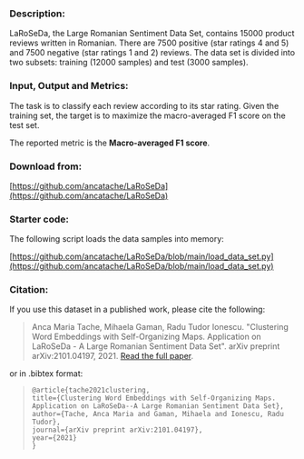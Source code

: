 ### Description:

LaRoSeDa, the Large Romanian Sentiment Data Set, contains 15000 product reviews written in Romanian. There are 7500 positive (star ratings 4 and 5) and 7500 negative (star ratings 1 and 2) reviews. The data set is divided into two subsets: training (12000 samples) and test (3000 samples). 

### Input, Output and Metrics:

The task is to classify each review according to its star rating. Given the training set, the target is to maximize the macro-averaged F1 score on the test set. 

The reported metric is the **Macro-averaged F1 score**.

### Download from:

[https://github.com/ancatache/LaRoSeDa](https://github.com/ancatache/LaRoSeDa)

### Starter code:

The following script loads the data samples into memory:

[https://github.com/ancatache/LaRoSeDa/blob/main/load_data_set.py](https://github.com/ancatache/LaRoSeDa/blob/main/load_data_set.py)

### Citation:

If you use this dataset in a published work, please cite the following:


> Anca Maria Tache, Mihaela Gaman, Radu Tudor Ionescu. "Clustering Word Embeddings with Self-Organizing Maps. Application on LaRoSeDa - A Large Romanian Sentiment Data Set". arXiv preprint arXiv:2101.04197, 2021. [Read the full paper](https://arxiv.org/abs/2101.04197).


or in .bibtex format:


>     @article{tache2021clustering,
>     title={Clustering Word Embeddings with Self-Organizing Maps. Application on LaRoSeDa--A Large Romanian Sentiment Data Set},
>     author={Tache, Anca Maria and Gaman, Mihaela and Ionescu, Radu Tudor},
>     journal={arXiv preprint arXiv:2101.04197},
>     year={2021}
>     }
